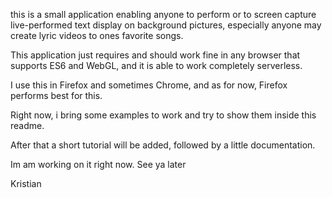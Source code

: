 this is a small application enabling anyone to perform or to screen capture live-performed text display on background pictures, especially anyone may create lyric videos to ones favorite songs.

This application just requires and should work fine in any browser that supports ES6 and WebGL, and it is able to work completely serverless.

I use this in Firefox and sometimes Chrome, and as for now, Firefox performs best for this.

Right now, i bring some examples to work and try to show them inside this readme.

After that a short tutorial will be added, followed by a little documentation. 

Im am working on it right now. 
See ya later

Kristian
